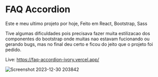 # FAQ Accordion

Este e meu ultimo projeto por hoje, Feito em React, Bootstrap, Sass

Tive algumas dificuldades pois precisava fazer muita estilizacao dos componentes do bootstrap onde muitas nao estavam fucionando ou gerando bugs, mas no final deu certo e ficou do jeito que o projeto foi pedido.

Live: https://faq-accordion-ivory.vercel.app/

![Screenshot 2023-12-30 203842](https://github.com/kleberson154/FAQaccordion/assets/79817657/eaf06bc6-2b93-49f1-a3f8-12870dfa8c86)
